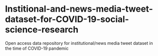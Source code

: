 # Institional-and-news-media-tweet-dataset-for-COVID-19-social-science-research
Open access data repository for institutional/news media tweet dataset in the time of COVID-19 pandemic
